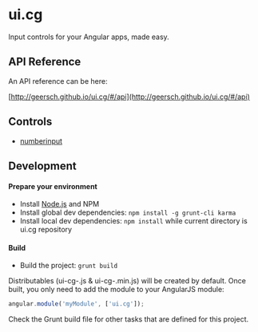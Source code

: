 # ui.cg

Input controls for your Angular apps, made easy.

## API Reference

An API reference can be here:

[http://geersch.github.io/ui.cg/#/api](http://geersch.github.io/ui.cg/#/api)

## Controls

* [numberinput](http://geersch.github.io/ui.cg/#/api/cg.ui.directive:numberinput)

## Development

#### Prepare your environment

* Install [Node.js](http://nodejs.org/) and NPM
* Install global dev dependencies: `npm install -g grunt-cli karma`
* Install local dev dependencies: `npm install` while current directory is ui.cg repository

#### Build

* Build the project: `grunt build`

Distributables (ui-cg-<version>.js & ui-cg-<version>.min.js) will be created by default. Once built, you only need to add the module to your AngularJS module:

```javascript
angular.module('myModule', ['ui.cg']);
```

Check the Grunt build file for other tasks that are defined for this project.
